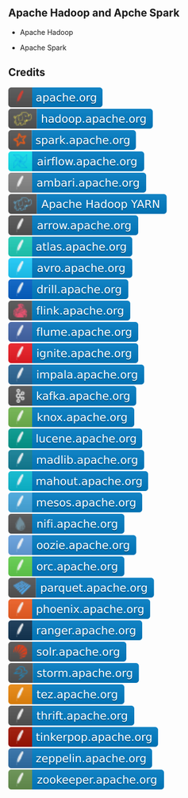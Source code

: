 Apache Hadoop and Apche Spark
-----------------------------

- Apache Hadoop

- Apache Spark

Credits
-------
[![image](
Credits/apache.org.svg?raw=true)](https://apache.org/)    
[![image](
Credits/hadoop.apache.org.svg?raw=true)](https://hadoop.apache.org/)  
[![image](
Credits/spark.apache.org.svg?raw=true)](https://spark.apache.org/)  
[![image](
Credits/airflow.apache.org.svg?raw=true)](https://airflow.apache.org/)  
[![image](
Credits/ambari.apache.org.svg?raw=true)](https://ambari.apache.org/)  
[![image](
Credits/Apache-Hadoop-YARN.svg?raw=true)](https://hadoop.apache.org/docs/stable/hadoop-yarn/hadoop-yarn-site/YARN.html)  
[![image](
Credits/arrow.apache.org.svg?raw=true)](https://arrow.apache.org/)    
[![image](
Credits/atlas.apache.org.svg?raw=true)](https://atlas.apache.org/)    
[![image](
Credits/avro.apache.org.svg?raw=true)](https://avro.apache.org/)    
[![image](
Credits/drill.apache.org.svg?raw=true)](https://drill.apache.org/)    
[![image](
Credits/flink.apache.org.svg?raw=true)](https://flink.apache.org/)  
[![image](
Credits/flume.apache.org.svg?raw=true)](https://flume.apache.org/)  
[![image](
Credits/ignite.apache.org.svg?raw=true)](https://ignite.apache.org/)  
[![image](
Credits/impala.apache.org.svg?raw=true)](https://impala.apache.org/)  
[![image](
Credits/kafka.apache.org.svg?raw=true)](https://kafka.apache.org/)  
[![image](
Credits/knox.apache.org.svg?raw=true)](https://knox.apache.org/)    
[![image](
Credits/lucene.apache.org.svg?raw=true)](https://lucene.apache.org/)    
[![image](
Credits/madlib.apache.org.svg?raw=true)](https://madlib.apache.org/)    
[![image](
Credits/mahout.apache.org.svg?raw=true)](https://mahout.apache.org/)    
[![image](
Credits/mesos.apache.org.svg?raw=true)](https://mesos.apache.org/)  
[![image](
Credits/nifi.apache.org.svg?raw=true)](https://flume.nifi.apache.org/)  
[![image](
Credits/oozie.apache.org.svg?raw=true)](https://oozie.apache.org/)  
[![image](
Credits/orc.apache.org.svg?raw=true)](https://orc.apache.org/)  
[![image](
Credits/parquet.apache.org.svg?raw=true)](https://parquet.apache.org/)  
[![image](
Credits/phoenix.apache.org.svg?raw=true)](https://phoenix.apache.org/)    
[![image](
Credits/ranger.apache.org.svg?raw=true)](https://ranger.apache.org/)    
[![image](
Credits/solr.apache.org.svg?raw=true)](https://solr.apache.org/)    
[![image](
Credits/storm.apache.org.svg?raw=true)](https://storm.apache.org/)    
[![image](
Credits/tez.apache.org.svg?raw=true)](https://tez.apache.org/)  
[![image](
Credits/thrift.apache.org.svg?raw=true)](https:/thrift.apache.org/)    
[![image](
Credits/tinkerpop.apache.org.svg?raw=true)](https://tinkerpop.apache.org./)    
[![image](
Credits/zeppelin.apache.org.svg?raw=true)](https://zeppelin.apache.org/)  
[![image](
Credits/zookeeper.apache.org.svg?raw=true)](https://zookeeper.apache.org./)
